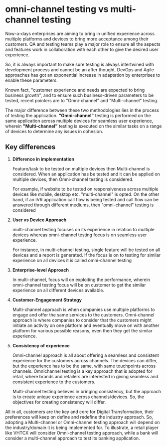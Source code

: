 # omni-channel testing vs multi-channel testing

Now-a-days enterprises are aiming to bring in unified experience across multiple platforms and devices to bring more acceptance among their customers. QA and testing teams play a major role to ensure all the aspects and features work in collaboration with each other to give the desired user experience. 

So, it is always important to make sure testing is always intertwined with development process and cannot be an after thought. DevOps and Agile approaches has got an exponential increase in adaptation by enterprises to enable these parameters. 

Known fact, "customer experience and needs are expected to bring business growth", and to ensure such business-driven parameters to be tested, recent pointers are to "Omni-channel" and "Multi-channel" testing. 

The major difference between these two methodologies lies in the process of testing the application. **"Omni-channel"** testing is performed on the same application across multiple devices for seamless user experience, wherein **"Multi-channel"** testing is executed on the similar tasks on a range of devices to determine any issues in cohesion.

## Key differences

1. **Difference in implementation**

   Feature/task to be tested on multiple devices then Multi-channel is considered. When an application has be tested and it can be applied on multiple devices, then Omni-channel testing is considered. 

   For example, if website to be tested on responsiveness across multiple devices like mobile, desktop etc. "multi-channel" is opted. On the other hand, if an IVR application call flow is being tested and call flow can be answered through different mediums, then "omni-channel" testing is considered



2. **User vs Device Approach**

   multi-channel testing focuses on its experience in relation to multiple devices whereas omni-channel testing focus is on seamless user experience.

   For instance, in multi-channel testing, single feature will be tested on all devices and a report is generated. If the focus is on to testing for similar experience on all devices it is called omni-channel testing



3. **Enterprise-level Approach**

   In multi-channel, focus will on exploiting the performance, wherein omni-channel testing focus will be on customer to get the similar experience on all different devices available.



4. **Customer-Engagement Strategy**

   Multi-channel approach is when companies use multiple platforms to engage and offer the same services to the customers. Omni-channel approach is where companies to consider that the customers might initiate an activity on one platform and eventually move on with another platform for various possible reasons, even then they get the similar experience.



5. **Consistency of experience**

   Omni-channel approach is all about offering a seamless and consistent experience for the customers across channels. The devices can differ, but the experience has to be the same, with same touchpoints across channels. Omnichannel testing is a key approach that is adopted for retail, where brands and retailers are interested in giving seamless and consistent experience to the customers.

   Multi-channel testing believes in bringing consistency, but the approach is to create unique experience across channels/devices. So, the objectives for creating consistency will differ.



All in all, customers are the key and core for Digital Transformation, their preferences will keep on define and redefine the industry approach. So, adopting a Multi-channel or Omni-channel testing approach will depend on the industry/domain it is being implemented for. To illustrate, a retail player like VHTCX will consider Omni-channel testing approach, while a bank will consider a multi-channel approach to test its banking application.
